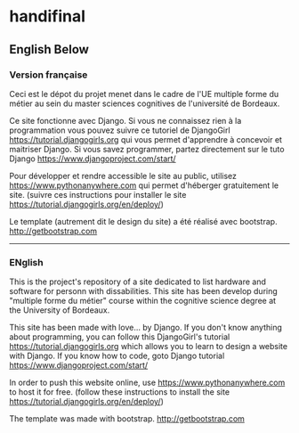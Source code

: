 # handifinal

English Below 
---
### Version française
Ceci est le dépot du projet menet dans le cadre de l'UE multiple forme du métier au sein du master sciences cognitives de l'université de Bordeaux. 

Ce site fonctionne avec Django. 
Si vous ne connaissez rien à la programmation vous pouvez suivre ce tutoriel de DjangoGirl https://tutorial.djangogirls.org
qui vous permet d'apprendre à concevoir et maitriser Django. 
Si vous savez programmer, partez directement sur le tuto Django https://www.djangoproject.com/start/

Pour développer et rendre accessible le site au public, utilisez https://www.pythonanywhere.com qui permet d'héberger gratuitement le site. (suivre ces instructions pour installer le site https://tutorial.djangogirls.org/en/deploy/)

Le template (autrement dit le design du site) a été réalisé avec bootstrap. http://getbootstrap.com

---
### ENglish

This is the project's repository of a site dedicated to list hardware and software for personn with dissabilities. This site has been develop during "multiple forme du métier" course within the cognitive science degree at the University of Bordeaux.

This site has been made with love... by Django.
If you don't know anything about programming, you can follow this DjangoGirl's tutorial https://tutorial.djangogirls.org
which allows you to learn to design a website with Django.
If you know how to code, goto Django tutorial https://www.djangoproject.com/start/

In order to push this website online, use https://www.pythonanywhere.com to host it for free. (follow these instructions to install the site https://tutorial.djangogirls.org/en/deploy/)

The template was made with bootstrap. http://getbootstrap.com
